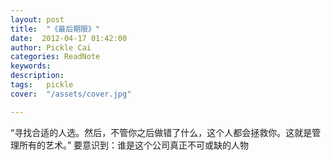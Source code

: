 ```yaml
---
layout: post  
title:  "《最后期限》"
date:  2012-04-17 01:42:00
author: Pickle Cai  
categories: ReadNote  
keywords: 
description:   
tags:	pickle   
cover:  "/assets/cover.jpg"  

---
```


“寻找合适的人选。然后，不管你之后做错了什么，这个人都会拯救你。这就是管理所有的艺术。” 要意识到：谁是这个公司真正不可或缺的人物		

		    


